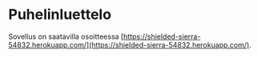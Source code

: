 # Puhelinluettelo

Sovellus on saatavilla osoitteessa [https://shielded-sierra-54832.herokuapp.com/](https://shielded-sierra-54832.herokuapp.com/).